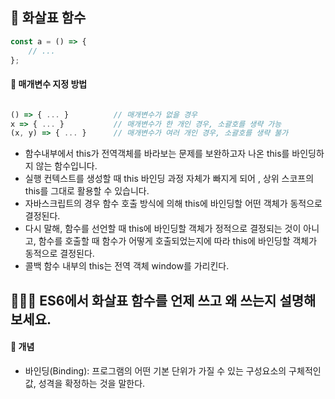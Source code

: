 ## 🍄 화살표 함수 

```javascript
const a = () => {
    // ...
};
```
#### 👀 매개변수 지정 방법
```javascript

() => { ... }          // 매개변수가 없을 경우
x => { ... }           // 매개변수가 한 개인 경우, 소괄호를 생략 가능
(x, y) => { ... }      // 매개변수가 여러 개인 경우, 소괄호를 생략 불가
```
- 함수내부에서 this가 전역객체를 바라보는 문제를 보완하고자 나온 this를 바인딩하지 않는 함수입니다. 
- 실행 컨텍스트를 생성할 때 this 바인딩 과정 자체가 빠지게 되어 , 상위 스코프의 this를 그대로 활용할 수 있습니다. 
- 자바스크립트의 경우 함수 호출 방식에 의해 this에 바인딩할 어떤 객체가 동적으로 결정된다. 
- 다시 말해, 함수를 선언할 때 this에 바인딩할 객체가 정적으로 결정되는 것이 아니고, 함수를 호출할 때 함수가 어떻게 호출되었는지에 따라 this에 바인딩할 객체가 동적으로 결정된다.
- 콜백 함수 내부의 this는 전역 객체 window를 가리킨다.





## 👩🏻‍🏫 ES6에서 화살표 함수를 언제 쓰고 왜 쓰는지 설명해보세요.


#### 👀 개념

- 바인딩(Binding): 프로그램의 어떤 기본 단위가 가질 수 있는 구성요소의 구체적인 값, 성격을 확정하는 것을 말한다.